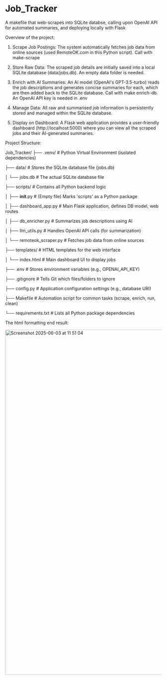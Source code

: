 # Job_Tracker
A makefile that web-scrapes into SQLite databse, calling upon OpenAI API for automated summaries, and deploying locally with Flask

Overview of the project:

1. Scrape Job Postings: The system automatically fetches job data from online sources (used RemoteOK.com in this Python script). Call with make-scrape

2. Store Raw Data: The scraped job details are initially saved into a local SQLite database (data/jobs.db). An empty data folder is needed.

3. Enrich with AI Summaries: An AI model (OpenAI's GPT-3.5-turbo) reads the job descriptions and generates concise summaries for each, which are then added back to the SQLite database. Call with make enrich-db. An OpenAI API key is needed in .env
   
4. Manage Data: All raw and summarised job information is persistently stored and managed within the SQLite database.
   
5. Display on Dashboard: A Flask web application provides a user-friendly dashboard (http://localhost:5000) where you can view all the scraped jobs and their AI-generated summaries.


Project Structure:

Job_Tracker/
├── .venv/                   # Python Virtual Environment (isolated dependencies)

├── data/                    # Stores the SQLite database file (jobs.db)

│   └── jobs.db              # The actual SQLite database file

├── scripts/                 # Contains all Python backend logic

│   ├── __init__.py          # (Empty file) Marks 'scripts' as a Python package

│   ├── dashboard_app.py     # Main Flask application, defines DB model, web routes

│   ├── db_enricher.py       # Summarizes job descriptions using AI

│   ├── llm_utils.py         # Handles OpenAI API calls (for summarization)

│   └── remoteok_scraper.py  # Fetches job data from online sources

├── templates/               # HTML templates for the web interface

│   └── index.html           # Main dashboard UI to display jobs

├── .env                     # Stores environment variables (e.g., OPENAI_API_KEY)

├── .gitignore               # Tells Git which files/folders to ignore

├── config.py                # Application configuration settings (e.g., database URI)

├── Makefile                 # Automation script for common tasks (scrape, enrich, run, clean)

└── requirements.txt         # Lists all Python package dependencies

The html formatting end result:

<img width="1109" alt="Screenshot 2025-06-03 at 11 51 04" src="https://github.com/user-attachments/assets/87f7c075-537d-447f-a6a5-23652653101e" />
